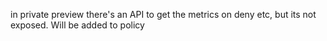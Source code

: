 in private preview
there's an API to get the metrics on deny etc, but its not exposed.
Will be added to policy
